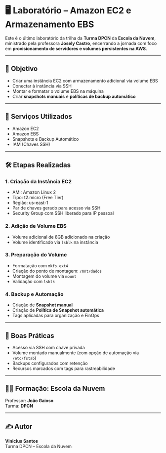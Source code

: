 # 🖥️ Laboratório – Amazon EC2 e Armazenamento EBS
 
Este é o último laboratório da trilha da **Turma DPCN** da **Escola da Nuvem**, ministrado pela professora **Josely Castro**, encerrando a jornada com foco em **provisionamento de servidores e volumes persistentes na AWS**.

---

## 🎯 Objetivo

- Criar uma instância EC2 com armazenamento adicional via volume EBS
- Conectar à instância via SSH
- Montar e formatar o volume EBS na máquina
- Criar **snapshots manuais** e **políticas de backup automático**

---

## 🧱 Serviços Utilizados

- Amazon EC2  
- Amazon EBS  
- Snapshots e Backup Automático  
- IAM (Chaves SSH)  

---

## 🛠️ Etapas Realizadas

### 1. Criação da Instância EC2
- AMI: Amazon Linux 2  
- Tipo: t2.micro (Free Tier)  
- Região: us-east-1  
- Par de chaves gerado para acesso via SSH  
- Security Group com SSH liberado para IP pessoal

### 2. Adição de Volume EBS
- Volume adicional de 8GB adicionado na criação  
- Volume identificado via `lsblk` na instância

### 3. Preparação do Volume
- Formatação com `mkfs.ext4`  
- Criação do ponto de montagem: `/mnt/dados`  
- Montagem do volume via `mount`  
- Validação com `lsblk`

### 4. Backup e Automação
- Criação de **Snapshot manual**  
- Criação de **Política de Snapshot automática**  
- Tags aplicadas para organização e FinOps

---

## 🔐 Boas Práticas

- Acesso via SSH com chave privada  
- Volume montado manualmente (com opção de automação via `/etc/fstab`)  
- Backups configurados com retenção  
- Recursos marcados com tags para rastreabilidade

---

## 👩‍🏫 Formação: **Escola da Nuvem**  
Professor: **João Gaioso**  
Turma: **DPCN**

---

## ✍️ Autor

**Vinicius Santos**  
Turma DPCN – Escola da Nuvem
